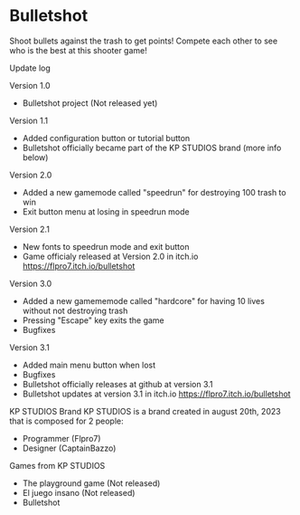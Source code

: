 # Bulletshot
Shoot bullets against the trash to get points! Compete each other to see who is the best at this shooter game!

Update log

Version 1.0
- Bulletshot project (Not released yet)

Version 1.1
- Added configuration button or tutorial button
- Bulletshot officially became part of the KP STUDIOS brand (more info below)

Version 2.0
- Added a new gamemode called "speedrun" for destroying 100 trash to win
- Exit button menu at losing in speedrun mode

Version 2.1
- New fonts to speedrun mode and exit button
- Game officialy released at Version 2.0 in itch.io https://flpro7.itch.io/bulletshot

Version 3.0
- Added a new gamememode called "hardcore" for having 10 lives without not destroying trash
- Pressing "Escape" key exits the game
- Bugfixes

Version 3.1
- Added main menu button when lost
- Bugfixes
- Bulletshot officially releases at github at version 3.1
- Bulletshot updates at version 3.1 in itch.io https://flpro7.itch.io/bulletshot



KP STUDIOS Brand
KP STUDIOS is a brand created in august 20th, 2023 that is composed for 2 people:
- Programmer (Flpro7)
- Designer (CaptainBazzo)

Games from KP STUDIOS
- The playground game (Not released)
- El juego insano (Not released)
- Bulletshot
